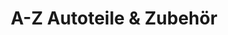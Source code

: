 ---
title: "A-Z Autoteile & Zubehör"
url: /oldenburg/a-z-autoteile-und-zubehoer/
shop: Autoteile
---
